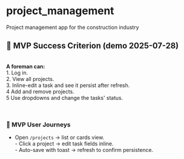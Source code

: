 # project_management
Project management app for the construction industry
<br>
## 🚀 MVP Success Criterion (demo 2025-07-28)
<br>**A foreman can:**<br>1. Log in.<br>2. View all projects.<br>3. Inline-edit a task and see it persist after refresh.<br>4 Add and remove projects.<br>5 Use dropdowns and change the tasks' status.

<br>

### 🚀 MVP User Journeys<br>
- Open `/projects` → list or cards view.<br>- Click a project → edit task fields inline.<br>- Auto-save with toast → refresh to confirm persistence.<br>
